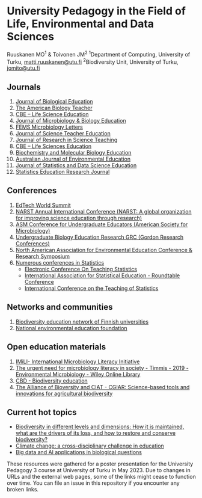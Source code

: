 # University Pedagogy in the Field of Life, Environmental and Data Sciences
Ruuskanen MO<sup>1</sup> & Toivonen JM<sup>2</sup>
<sup>1</sup>Department of Computing, University of Turku, matti.ruuskanen@utu.fi
<sup>2</sup>Biodiversity Unit, University of Turku, jomito@utu.fi

## Journals
1. [Journal of Biological Education](https://www.tandfonline.com/journals/rjbe20)
2. [The American Biology Teacher](https://bioone.org/journals/the-american-biology-teacher/current)
3. [CBE – Life Science Education](https://www.lifescied.org/)
4. [Journal of Microbiology & Biology Education](https://journals.asm.org/journal/jmbe)
5. [FEMS Microbiology Letters](https://academic.oup.com/femsle/pages/About)
6. [Journal of Science Teacher Education](https://www.tandfonline.com/journals/uste20)
7. [Journal of Research in Science Teaching](https://onlinelibrary.wiley.com/page/journal/10982736/homepage/productinformation.html)
8. [CBE – Life Sciences Education](https://www.lifescied.org/journal/lse)
9. [Biochemistry and Molecular Biology Education](https://iubmb.onlinelibrary.wiley.com/hub/journal/15393429/aims-and-scope.html)
10. [Australian Journal of Environmental Education](https://www.cambridge.org/core/journals/australian-journal-of-environmental-education/information/about-this-journal)
11. [Journal of Statistics and Data Science Education](https://www.tandfonline.com/journals/ujse21)
12. [Statistics Education Research Journal](https://www.iase-web.org/ojs/SERJ/about)

## Conferences
1. [EdTech World Summit](https://edtechconferences.london/)
2. [NARST Annual International Conference (NARST: A global organization for improving science education through research)](https://narst.org/conferences/2023-annual-conference)
3. [ASM Conference for Undergraduate Educators (American Society for Microbiology)](https://asm.org/Events/ASM-Conference-for-Undergraduate-Educators/Home)
4. [Undergraduate Biology Education Research GRC (Gordon Research Conferences)](https://www.grc.org/undergraduate-biology-education-research-conference/)
5. [North American Association for Environmental Education Conference & Research Symposium](https://conference.naaee.org/)
6. [Numerous conferences in Statistics](https://community.amstat.org/statisticaleducationsection/conferences/upcomingconferences)
    - [Electronic Conference On Teaching Statistics](https://www.causeweb.org/ecots)
    - [International Association for Statistical Education - Roundtable Conference](http://iase-web.org/)
    - [International Conference on the Teaching of Statistics](http://iase-web.org/Conferences.php)

## Networks and communities
1. [Biodiversity education network of Finnish universities](https://www.biodiversityeducation.fi/en/)
2. [National environmental education foundation](https://www.neefusa.org/)

## Open education materials
1. [IMiLI- International Microbiology Literacy Initiative](http://imili.org/Teaching)
2. [The urgent need for microbiology literacy in society - Timmis - 2019 - Environmental Microbiology - Wiley Online Library](https://ami-journals.onlinelibrary.wiley.com/doi/full/10.1111/1462-2920.14611)
3. [CBD - Biodiversity education](https://www.cbd.int/education/biodiv-edu/)
4. [The Alliance of Bioversity and CIAT - CGIAR: Science-based tools and innovations for agricultural biodiversity](https://alliancebioversityciat.org/tools-innovations)

## Current hot topics
- [Biodiversity in different levels and dimensions:  How it is maintained, what are the drivers of its loss, and how to restore and conserve biodiversity?](https://www.unesco.org/en/biodiversity/education) 
- [Climate change: a cross-disciplinary challenge in education](https://www.tandfonline.com/doi/full/10.1080/03057267.2021.2011589)
- [Big data and AI applications in biological questions](https://link.springer.com/article/10.1007/s11538-020-00785-0)

These resources were gathered for a poster presentation for the University Pedagogy 3 course at University of Turku in May 2023.
Due to changes in URLs and the external web pages, some of the links might cease to function over time. You can file an issue in this repository if you encounter any broken links.
